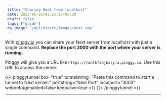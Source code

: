 ```yaml
---
 title: "Sharing Next from localhost" 
 date: 2023-05-26T01:15:25+05:30 
 draft: false 
 tags: ["guide"]
 og_image: "/quickstart/images/next.svg"
---
```


With [pinggy.io](https://pinggy.io) you can share your Next server from localhost with just a single command. **Replace the port 3000 with the port where your server is running.**

Pinggy will give you a URL like `https://ranlkfsbjkxry.a.pinggy.io`. Use this URL to access the server.

{{< pinggytunnel box="true" tunnelstring="Paste this command to start a tunnel to Next server:" portstring="Next Port" localport="3000" webdebugenabled=false keepalive=true >}}
{{< /pinggytunnel >}}

<hr>
